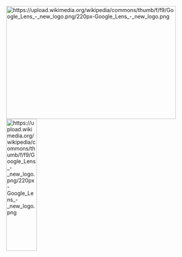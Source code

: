 <img src="/path/to/img.jpg" width="450px" height="300px" title="px(픽셀) 크기 설정" alt="https://upload.wikimedia.org/wikipedia/commons/thumb/f/f9/Google_Lens_-_new_logo.png/220px-Google_Lens_-_new_logo.png"></img><br/>
<img src="/path/to/img.jpg" width="40%" height="30%" title="px(픽셀) 크기 설정" alt="https://upload.wikimedia.org/wikipedia/commons/thumb/f/f9/Google_Lens_-_new_logo.png/220px-Google_Lens_-_new_logo.png"></img>
